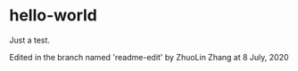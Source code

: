 # hello-world
Just a test.

Edited in the branch named 'readme-edit' by ZhuoLin Zhang at 8 July, 2020

